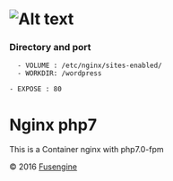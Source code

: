 ![Alt text](http://fusengine.ch/img/wordpress.svg)
=============================================

### Directory and port

```
  - VOLUME : /etc/nginx/sites-enabled/
  - WORKDIR: /wordpress

- EXPOSE : 80
```
# Nginx php7
This is a Container nginx with php7.0-fpm

&copy; 2016 [Fusengine](http://fusengine.com)
